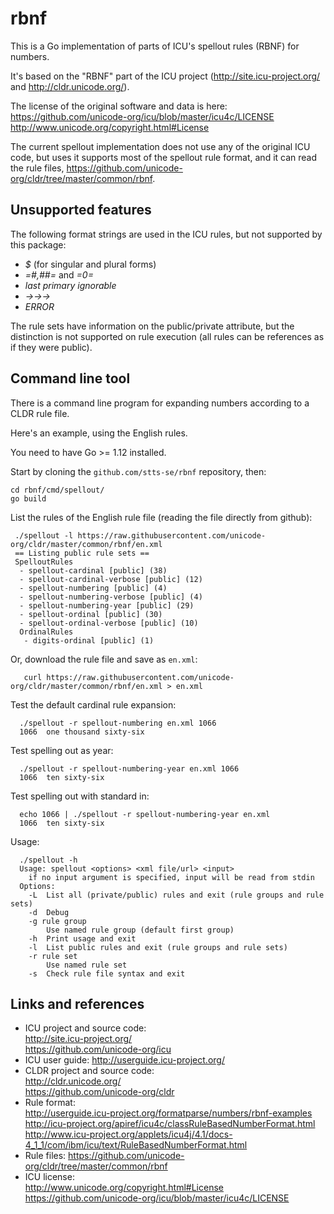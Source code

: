 # rbnf

This is a Go implementation of parts of ICU's spellout rules (RBNF) for numbers.


It's based on the "RBNF" part of the ICU project (http://site.icu-project.org/  and http://cldr.unicode.org/).

<!--
[![GoDoc](https://godoc.org/github.com/stts-se/rbnf?status.svg)](https://godoc.org/github.com/stts-se/rbnf) [![Go Report Card](https://goreportcard.com/badge/github.com/stts-se/rbnf)](https://goreportcard.com/report/github.com/stts-se/rbnf) [![Build Status](https://travis-ci.org/stts-se/rbnf.svg?branch=master)] 
-->


The license of the original software and data is here: https://github.com/unicode-org/icu/blob/master/icu4c/LICENSE http://www.unicode.org/copyright.html#License


The current spellout implementation does not use any of the original ICU code, but uses it supports most of the spellout rule format, and it can read the rule files, https://github.com/unicode-org/cldr/tree/master/common/rbnf.

## Unsupported features
The following format strings are used in the ICU rules, but not supported by this package:
* _$_ (for singular and plural forms)
* _=#,##=_ and _=0=_
* _last primary ignorable_
* _→→→_
* _ERROR_

The rule sets have information on the public/private attribute, but the distinction is not supported on rule execution (all rules can be references as if they were public).


## Command line tool

There is a command line program for expanding numbers according to a CLDR rule file.

Here's an example, using the English rules.

You need to have Go >= 1.12 installed.

Start by cloning the `github.com/stts-se/rbnf` repository, then:

    cd rbnf/cmd/spellout/
    go build
    

List the rules of the English rule file (reading the file directly from github):

     ./spellout -l https://raw.githubusercontent.com/unicode-org/cldr/master/common/rbnf/en.xml
     == Listing public rule sets ==
     SpelloutRules
      - spellout-cardinal [public] (38)
      - spellout-cardinal-verbose [public] (12)
      - spellout-numbering [public] (4)
      - spellout-numbering-verbose [public] (4)
      - spellout-numbering-year [public] (29)
      - spellout-ordinal [public] (30)
      - spellout-ordinal-verbose [public] (10)
      OrdinalRules
       - digits-ordinal [public] (1)



Or, download the rule file and save as `en.xml`:

       curl https://raw.githubusercontent.com/unicode-org/cldr/master/common/rbnf/en.xml > en.xml
    

Test the default cardinal rule expansion:

      ./spellout -r spellout-numbering en.xml 1066
      1066	one thousand sixty-six

Test spelling out as year:

      ./spellout -r spellout-numbering-year en.xml 1066
      1066	ten sixty-six


Test spelling out with standard in:

      echo 1066 | ./spellout -r spellout-numbering-year en.xml
      1066	ten sixty-six

Usage:

      ./spellout -h
      Usage: spellout <options> <xml file/url> <input>
        if no input argument is specified, input will be read from stdin
      Options:
        -L	List all (private/public) rules and exit (rule groups and rule sets)
        -d	Debug
        -g rule group
          	Use named rule group (default first group)
        -h	Print usage and exit
        -l	List public rules and exit (rule groups and rule sets)
        -r rule set
          	Use named rule set
        -s	Check rule file syntax and exit










## Links and references
* ICU project and source code: <br/>
  http://site.icu-project.org/ <br/>
  https://github.com/unicode-org/icu
* ICU user guide: http://userguide.icu-project.org/
* CLDR project and source code: <br/>
  http://cldr.unicode.org/ <br/>
  https://github.com/unicode-org/cldr <br/>
* Rule format: <br/>
  http://userguide.icu-project.org/formatparse/numbers/rbnf-examples <br/>
  http://icu-project.org/apiref/icu4c/classRuleBasedNumberFormat.html   <br/>
  http://www.icu-project.org/applets/icu4j/4.1/docs-4_1_1/com/ibm/icu/text/RuleBasedNumberFormat.html 
* Rule files: https://github.com/unicode-org/cldr/tree/master/common/rbnf
* ICU license: <br/>
  http://www.unicode.org/copyright.html#License <br/>
  https://github.com/unicode-org/icu/blob/master/icu4c/LICENSE
